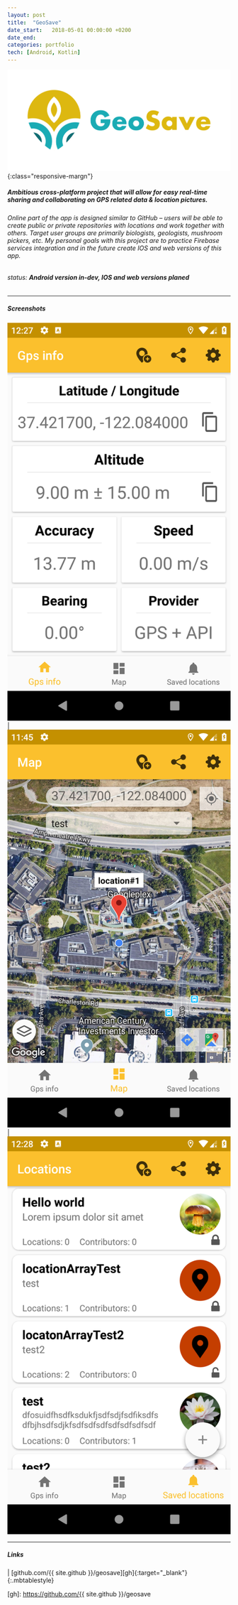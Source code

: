 ```yaml
---
layout: post
title:  "GeoSave"
date_start:   2018-05-01 00:00:00 +0200
date_end:   
categories: portfolio
tech: [Android, Kotlin]
---
```

![geosave-logo](/assets/portfolio/geosave1.png){:class="responsive-margn"}

##### Ambitious cross-platform project that will allow for easy real-time sharing and collaborating on GPS related data & location pictures. 

###### Online part of the app is designed similar to GitHub – users will be able to create public or private repositories with locations and work together with others. Target user groups are primarily biologists, geologists, mushroom pickers, etc. My personal goals with this project are to practice Firebase services integration and in the future create IOS and web versions of this app.

###### status: **Android version in-dev, IOS and web versions planed**

---
##### Screenshots

![](/assets/portfolio/geosave2.png)  |  ![](/assets/portfolio/geosave3.png) | ![](/assets/portfolio/geosave4.png)

---
##### Links

<a href="https://github.com/{{ site.github }}/geosave" target="_blank"><i class="fa fa-github fa-3x" style="color: black"></i></a> | [github.com/{{ site.github }}/geosave][gh]{:target="_blank"}
{:.mbtablestyle}

[//]: links:
[gh]: https://github.com/{{ site.github }}/geosave
